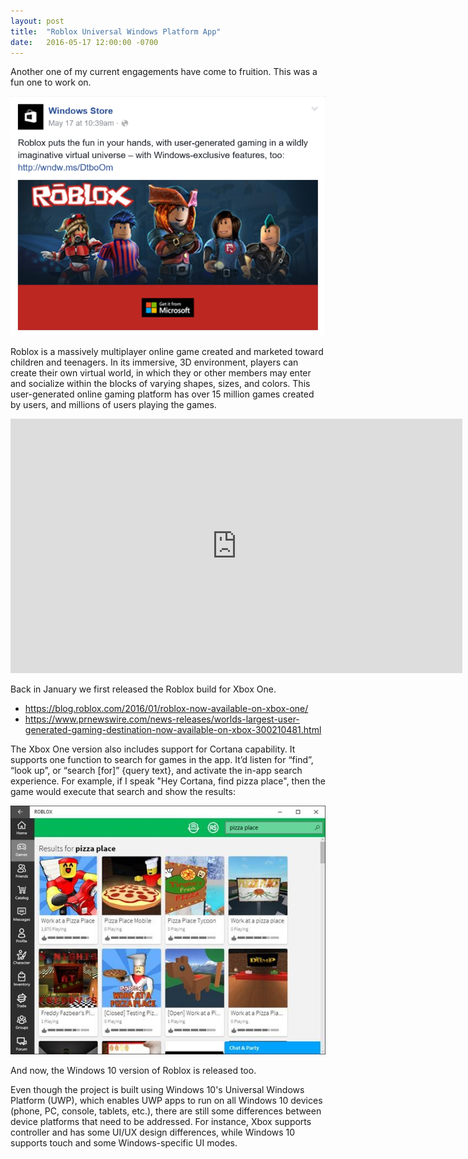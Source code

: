 ```yaml
---
layout: post
title:  "Roblox Universal Windows Platform App"
date:   2016-05-17 12:00:00 -0700
---
```


Another one of my current engagements have come to fruition. This was a fun one to work on.

![Roblox Windows](/assets/20060517-roblox-windows.png)

Roblox is a massively multiplayer online game created and marketed toward children and teenagers. In its immersive, 3D environment, players can create their own virtual world, in which they or other members may enter and socialize within the blocks of varying shapes, sizes, and colors. This user-generated online gaming platform has over 15 million games created by users, and millions of users playing the games.

<iframe width="723" height="407" src="https://www.youtube.com/embed/lsV8cSwWXKw" frameborder="0" allow="autoplay; encrypted-media" allowfullscreen></iframe>

Back in January we first released the Roblox build for Xbox One. 
- <https://blog.roblox.com/2016/01/roblox-now-available-on-xbox-one/>
- <https://www.prnewswire.com/news-releases/worlds-largest-user-generated-gaming-destination-now-available-on-xbox-300210481.html>

The Xbox One version also includes support for Cortana capability. It supports one function to search for games in the app. It’d listen for “find”, “look up”, or “search [for]” {query text}, and activate the in-app search experience. For example, if I speak "Hey Cortana, find pizza place", then the game would execute that search and show the results:

![Roblox Cortana](/assets/20160517-roblox-cortana.jpg)

And now, the Windows 10 version of Roblox is released too.

Even though the project is built using Windows 10's Universal Windows Platform (UWP), which enables UWP apps to run on all Windows 10 devices (phone, PC, console, tablets, etc.), there are still some differences between device platforms that need to be addressed. For instance, Xbox supports controller and has some UI/UX design differences, while Windows 10 supports touch and some Windows-specific UI modes.

